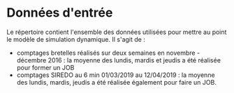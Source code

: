 # Données d'entrée

Le répertoire contient l'ensemble des données utilisées pour mettre au point le modèle de simulation dynamique. Il s'agit de :
- comptages bretelles réalisés sur deux semaines en novembre - décembre 2016 : la moyenne des lundis, mardis et jeudis a été réalisée pour former un JOB
- comptages SIREDO au 6 min 01/03/2019 au 12/04/2019 : la moyenne des lundis, mardis, jeudis a été réalisée également pour faire un JOB.
